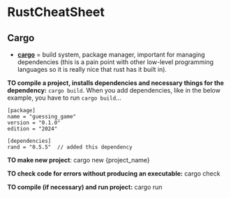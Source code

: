 # RustCheatSheet

## Cargo
- **<u>cargo</u>** = build system, package manager, important for managing dependencies (this is a pain point with other low-level programming languages so it is really nice that rust has it built in).

**TO compile a project, installs dependencies and necessary things for the dependency:** `cargo build`. When you add dependencies, like in the below example, you have to run `cargo build`...

    [package]
    name = "guessing_game"
    version = "0.1.0"
    edition = "2024"

    [dependencies]
    rand = "0.5.5"  // added this dependency

**TO make new project**: cargo new {project_name}

**TO check code for errors without producing an executable:** cargo check

**TO compile (if necessary) and run project:** cargo run

